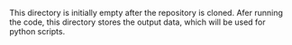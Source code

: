 This directory is initially empty after the repository is cloned. Afer running the code, this directory stores the output data, which will be used for python scripts.
